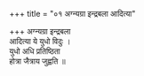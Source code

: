 +++
title = "०१ अग्न्यग्रा इन्द्रबला आदित्या"

+++
अग्न्यग्रा इन्द्रबला  
आदित्या ये युधो विदुः ।  
युधो अधि प्रतिष्ठिता  
होत्रा जैत्राय जुह्वति ॥